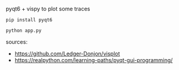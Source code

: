 pyqt6 + vispy to plot some traces

`pip install pyqt6`

`python app.py`

sources:

- https://github.com/Ledger-Donjon/visplot
- https://realpython.com/learning-paths/pyqt-gui-programming/